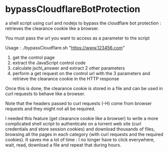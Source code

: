 # bypassCloudflareBotProtection
a shell script using curl and nodejs to bypass the cloudflare bot protection : retrieves the clearance cookie like a browser.

You must pass the url you want to access as a parameter to the script

Usage : ./bypassCloudflare.sh "https://www.123456.com"

1. get the control page
2. extract the JavaScript control code
3. calculate jschl_answer and extract 2 other parameters
4. perform a get request on the control url with the 3 parameters and retrieve the clearance cookie in the HTTP response

Once this is done, the clearance cookie is stored in a file and can be used in curl requests to behave like a browser.

Note that the headers passed to curl requests (-H) come from browser requests and they might not all be required.

I needed this feature (get clearance cookie like a browser) to write a more complicated shell script to authenticate on a torrent web site (curl credentials and store session cookies) and download thousands of files, browsing all the pages in each category (with curl requests and the required cookies).
It saves me a lot of time : I no longer have to click everywhere, wait, read, download a file and repeat that during hours.


